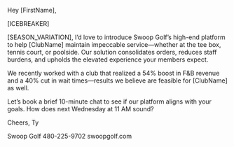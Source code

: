 Hey [FirstName],

[ICEBREAKER]

[SEASON_VARIATION], I’d love to introduce Swoop Golf’s high-end platform to help [ClubName] maintain impeccable service—whether at the tee box, tennis court, or poolside. Our solution consolidates orders, reduces staff burdens, and upholds the elevated experience your members expect.

We recently worked with a club that realized a 54% boost in F&B revenue and a 40% cut in wait times—results we believe are feasible for [ClubName] as well.

Let’s book a brief 10-minute chat to see if our platform aligns with your goals. How does next Wednesday at 11 AM sound?

Cheers,
Ty

Swoop Golf
480-225-9702
swoopgolf.com
